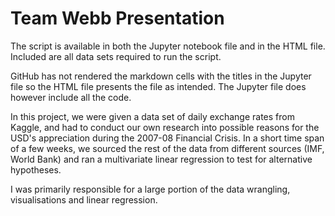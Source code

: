 # Team Webb Presentation

The script is available in both the Jupyter notebook file and in the HTML file. Included are all data sets required to run the script. 

GitHub has not rendered the markdown cells with the titles in the Jupyter file so the HTML file presents the file as intended. The Jupyter file does however include all the code. 

In this project, we were given a data set of daily exchange rates from Kaggle, and had to conduct our own research into possible reasons for the USD's appreciation during the 2007-08 Financial Crisis. In a short time span of a few weeks, we sourced the rest of the data from different sources (IMF, World Bank) and ran a multivariate linear regression to test for alternative hypotheses. 

I was primarily responsible for a large portion of the data wrangling, visualisations and linear regression. 
